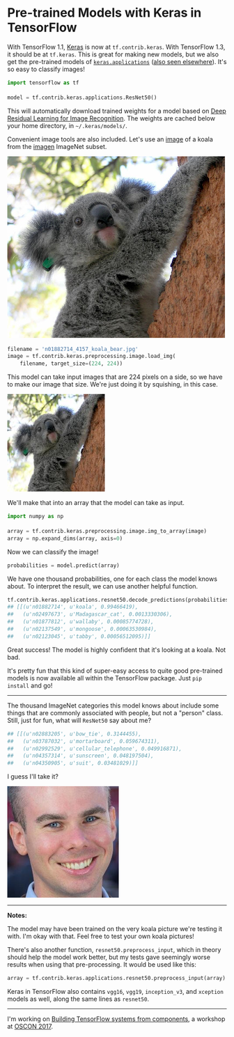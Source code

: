 # Pre-trained Models with Keras in TensorFlow

With TensorFlow 1.1, [Keras](https://github.com/fchollet/keras) is now at `tf.contrib.keras`. With TensorFlow 1.3, it should be at `tf.keras`. This is great for making new models, but we also get the pre-trained models of [`keras.applications`](https://github.com/fchollet/keras/tree/master/keras/applications) ([also seen elsewhere](https://github.com/fchollet/deep-learning-models)). It's so easy to classify images!

```python
import tensorflow as tf

model = tf.contrib.keras.applications.ResNet50()
```

This will automatically download trained weights for a model based on [Deep Residual Learning for Image Recognition](https://arxiv.org/abs/1512.03385). The weights are cached below your home directory, in `~/.keras/models/`.

Convenient image tools are also included. Let's use an [image](https://github.com/ajschumacher/imagen/blob/master/imagen/n01882714_4157_koala_bear.jpg) of a koala from the [imagen](https://github.com/ajschumacher/imagen) ImageNet subset.

![original koala](n01882714_4157_koala_bear.jpg)

```python
filename = 'n01882714_4157_koala_bear.jpg'
image = tf.contrib.keras.preprocessing.image.load_img(
    filename, target_size=(224, 224))
```

This model can take input images that are 224 pixels on a side, so we have to make our image that size. We're just doing it by squishing, in this case.

![smaller koala](smaller_koala.jpg)

We'll make that into an array that the model can take as input.

```python
import numpy as np

array = tf.contrib.keras.preprocessing.image.img_to_array(image)
array = np.expand_dims(array, axis=0)
```

Now we can classify the image!

```python
probabilities = model.predict(array)
```

We have one thousand probabilities, one for each class the model knows about. To interpret the result, we can use another helpful function.

```python
tf.contrib.keras.applications.resnet50.decode_predictions(probabilities)
## [[(u'n01882714', u'koala', 0.99466419),
##   (u'n02497673', u'Madagascar_cat', 0.0013330306),
##   (u'n01877812', u'wallaby', 0.00085774728),
##   (u'n02137549', u'mongoose', 0.00063530984),
##   (u'n02123045', u'tabby', 0.00056512095)]]
```

Great success! The model is highly confident that it's looking at a koala. Not bad.

It's pretty fun that this kind of super-easy access to quite good pre-trained models is now available all within the TensorFlow package. Just `pip install` and go!

---

The thousand ImageNet categories this model knows about include some things that are commonly associated with people, but not a "person" class. Still, just for fun, what will `ResNet50` say about me?

```python
## [[(u'n02883205', u'bow_tie', 0.3144455),
##   (u'n03787032', u'mortarboard', 0.059674311),
##   (u'n02992529', u'cellular_telephone', 0.049916871),
##   (u'n04357314', u'sunscreen', 0.048197504),
##   (u'n04350905', u'suit', 0.03481029)]]
```

I guess I'll take it?

![Aaron](aaron.jpg)

---

**Notes:**

The model may have been trained on the very koala picture we're testing it with. I'm okay with that. Feel free to test your own koala pictures!

There's also another function, `resnet50.preprocess_input`, which in theory should help the model work better, but my tests gave seemingly worse results when using that pre-processing. It would be used like this:

```python
array = tf.contrib.keras.applications.resnet50.preprocess_input(array)
```

Keras in TensorFlow also contains `vgg16`, `vgg19`, `inception_v3`, and `xception` models as well, along the same lines as `resnet50`.


---

I'm working on [Building TensorFlow systems from components](http://conferences.oreilly.com/oscon/oscon-tx/public/schedule/detail/57823), a workshop at [OSCON 2017](https://conferences.oreilly.com/oscon/oscon-tx).
